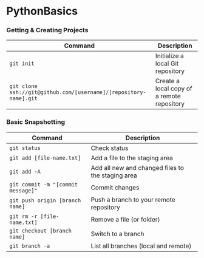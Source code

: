 # PythonBasics


### Getting & Creating Projects

| Command | Description |
| ------- | ----------- |
| `git init` | Initialize a local Git repository |
| `git clone ssh://git@github.com/[username]/[repository-name].git` | Create a local copy of a remote repository |

### Basic Snapshotting

| Command                            | Description |
|------------------------------------| ----------- |
| `git status`                       | Check status |
| `git add [file-name.txt]`          | Add a file to the staging area |
| `git add -A`                       | Add all new and changed files to the staging area |
| `git commit -m "[commit message]"` | Commit changes |
| `git push origin [branch name] `   | Push a branch to your remote repository |
| `git rm -r [file-name.txt]`        | Remove a file (or folder) |
| `git checkout [branch name]`        | Switch to a branch|
| `git branch -a ` | List all branches (local and remote)|




